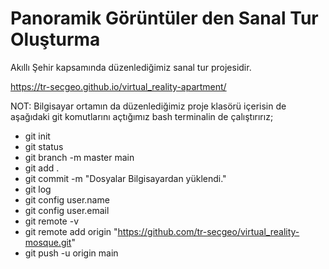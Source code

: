 # Panoramik Görüntüler den Sanal Tur Oluşturma
Akıllı Şehir kapsamında düzenlediğimiz sanal tur projesidir.

https://tr-secgeo.github.io/virtual_reality-apartment/

NOT: Bilgisayar ortamın da düzenlediğimiz proje klasörü içerisin de aşağıdaki git komutlarını açtığımız bash terminalin de çalıştırırız;

 - git init
 - git status
 - git branch -m master main
 - git add .
 - git commit -m "Dosyalar Bilgisayardan yüklendi."
 - git log
 - git config user.name
 - git config user.email
 - git remote -v
 - git remote add origin "https://github.com/tr-secgeo/virtual_reality-mosque.git" 
 - git push -u origin main
